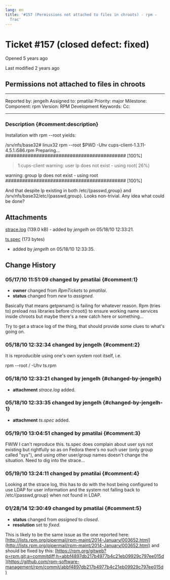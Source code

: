 ```yaml
---
lang: en
title: '#157 (Permissions not attached to files in chroots) - rpm -
  Trac'
---
```


Ticket \#157 (closed defect: fixed)
===================================

Opened 5 years ago

Last modified 2 years ago

Permissions not attached to files in chroots
--------------------------------------------

  -------------- --------- -------------- -----------------
  Reported by:   jengelh   Assigned to:   pmatilai
  Priority:      major     Milestone:     
  Component:     rpm       Version:       RPM Development
  Keywords:                Cc:            
                                          
  -------------- --------- -------------- -----------------

### Description {#comment:description}

Installation with rpm \--root yields:

/srv/nfs/base32\# linux32 rpm \--root \$PWD -Uhv
cups-client-1.3.11-4.5.1.i586.rpm Preparing\...
\#\#\#\#\#\#\#\#\#\#\#\#\#\#\#\#\#\#\#\#\#\#\#\#\#\#\#\#\#\#\#\#\#\#\#\#\#\#\#\#\#\#\#
\[100%\]

> 1:cups-client warning: user lp does not exist - using root( 26%)

warning: group lp does not exist - using root
\#\#\#\#\#\#\#\#\#\#\#\#\#\#\#\#\#\#\#\#\#\#\#\#\#\#\#\#\#\#\#\#\#\#\#\#\#\#\#\#\#\#\#
\[100%\]

And that despite lp existing in both /etc/{passwd,group} and
/srv/nfs/base32/etc/{passwd,group}. Looks non-trivial. Any idea what
could be done?

Attachments
-----------

[strace.log](/attachment/ticket/157/strace.log "View attachment") (139.0
kB) - added by *jengelh* on 05/18/10 12:33:21.

[ts.spec](/attachment/ticket/157/ts.spec "View attachment") (173 bytes)
- added by *jengelh* on 05/18/10 12:33:35.

Change History
--------------

### 05/17/10 11:51:09 changed by pmatilai {#comment:1}

-   **owner** changed from *RpmTickets* to *pmatilai*.
-   **status** changed from *new* to *assigned*.

Basically that means getpwnam() is failing for whatever reason. Rpm
(tries to) preload nss libraries before chroot() to ensure working name
services inside chroots but maybe there\'s a new catch here or
something\...

Try to get a strace log of the thing, that should provide some clues to
what\'s going on.

### 05/18/10 12:32:34 changed by jengelh {#comment:2}

It is reproducible using one\'s own system root itself, i.e.

rpm \--root / -Uhv ts.rpm

### 05/18/10 12:33:21 changed by jengelh {#changed-by-jengelh}

-   **attachment** *strace.log* added.

### 05/18/10 12:33:35 changed by jengelh {#changed-by-jengelh-1}

-   **attachment** *ts.spec* added.

### 05/19/10 13:04:51 changed by pmatilai {#comment:3}

FWIW I can\'t reproduce this. ts.spec does complain about user sys not
existing but rightfully so as on Fedora there\'s no such user (only
group called \"sys\"), and using other user/group names doesn\'t change
the situation. Need to dig into the strace\...

### 05/19/10 13:24:11 changed by pmatilai {#comment:4}

Looking at the strace log, this has to do with the host being configured
to use LDAP for user information and the system not falling back to
/etc/{passwd,group} when not found in LDAP.

### 01/28/14 12:30:49 changed by pmatilai {#comment:5}

-   **status** changed from *assigned* to *closed*.
-   **resolution** set to *fixed*.

This is likely to be the same issue as the one reported here:
[http://lists.rpm.org/pipermail/rpm-maint/2014-January/003652.html](http://lists.rpm.org/pipermail/rpm-maint/2014-January/003652.html)
and should be fixed by this:
[https://rpm.org/gitweb?p=rpm.git;a=commitdiff;h=abbf4897db217b4977b4c21eb09929c797ee015d](https://github.com/rpm-software-management/rpm/commit/abbf4897db217b4977b4c21eb09929c797ee015d)
